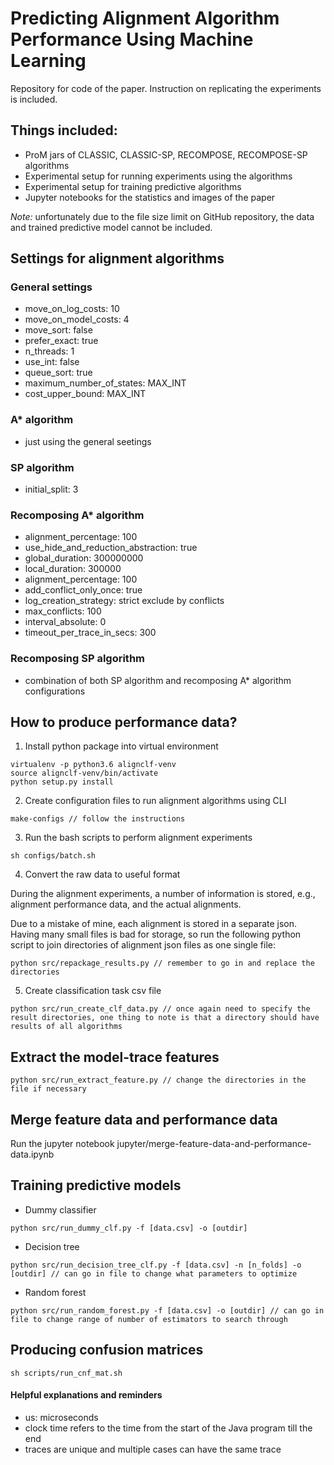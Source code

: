 # Predicting Alignment Algorithm Performance Using Machine Learning
Repository for code of the paper. Instruction on replicating the experiments is included.

## Things included:
- ProM jars of CLASSIC, CLASSIC-SP, RECOMPOSE, RECOMPOSE-SP algorithms
- Experimental setup for running experiments using the algorithms
- Experimental setup for training predictive algorithms
- Jupyter notebooks for the statistics and images of the paper

*Note:* unfortunately due to the file size limit on GitHub repository, the data and trained predictive model cannot be included.

## Settings for alignment algorithms
### General settings
- move_on_log_costs: 10
- move_on_model_costs: 4
- move_sort: false
- prefer_exact: true
- n_threads: 1
- use_int: false
- queue_sort: true
- maximum_number_of_states: MAX_INT
- cost_upper_bound: MAX_INT

### A\* algorithm
- just using the general seetings

### SP algorithm
- initial_split: 3

### Recomposing A\* algorithm
- alignment_percentage: 100
- use_hide_and_reduction_abstraction: true
- global_duration: 300000000
- local_duration: 300000
- alignment_percentage: 100
- add_conflict_only_once: true
- log_creation_strategy: strict exclude by conflicts
- max_conflicts: 100
- interval_absolute: 0
- timeout_per_trace_in_secs: 300

### Recomposing SP algorithm
- combination of both SP algorithm and recomposing A\* algorithm configurations

## How to produce performance data?
1. Install python package into virtual environment
```
virtualenv -p python3.6 alignclf-venv
source alignclf-venv/bin/activate
python setup.py install
```
2. Create configuration files to run alignment algorithms using CLI
```
make-configs // follow the instructions
```
3. Run the bash scripts to perform alignment experiments
```
sh configs/batch.sh
```
4. Convert the raw data to useful format

During the alignment experiments, a number of information is stored, e.g., alignment performance data, and the actual alignments.

Due to a mistake of mine, each alignment is stored in a separate json. Having many small files is bad for storage, so run the following python script to join directories of alignment json files as one single file:
```
python src/repackage_results.py // remember to go in and replace the directories
```
5. Create classification task csv file
```
python src/run_create_clf_data.py // once again need to specify the result directories, one thing to note is that a directory should have results of all algorithms
```

## Extract the model-trace features
```
python src/run_extract_feature.py // change the directories in the file if necessary
```

## Merge feature data and performance data
Run the jupyter notebook jupyter/merge-feature-data-and-performance-data.ipynb

## Training predictive models
- Dummy classifier
```
python src/run_dummy_clf.py -f [data.csv] -o [outdir]
```
- Decision tree
```
python src/run_decision_tree_clf.py -f [data.csv] -n [n_folds] -o [outdir] // can go in file to change what parameters to optimize
```
- Random forest
```
python src/run_random_forest.py -f [data.csv] -o [outdir] // can go in file to change range of number of estimators to search through
```

## Producing confusion matrices
```
sh scripts/run_cnf_mat.sh
```

#### Helpful explanations and reminders
- us: microseconds
- clock time refers to the time from the start of the Java program till the end
- traces are unique and multiple cases can have the same trace
